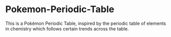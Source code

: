 # Pokemon-Periodic-Table
This is a Pokémon Periodic Table, inspired by the periodic table of elements in chemistry which follows certain trends across the table. 
